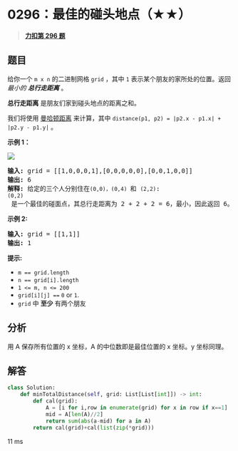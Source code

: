 # 0296：最佳的碰头地点（★★）


> <u>**[力扣第 296 题](https://leetcode.cn/problems/best-meeting-point/)**</u>

## 题目

<p>给你一个 <code>m x n</code>  的二进制网格 <code>grid</code> ，其中 <code>1</code> 表示某个朋友的家所处的位置。返回 <em>最小的 <strong>总行走距离</strong></em> 。</p>

<p><strong>总行走距离</strong> 是朋友们家到碰头地点的距离之和。</p>

<p>我们将使用 <a href="https://baike.baidu.com/item/%E6%9B%BC%E5%93%88%E9%A1%BF%E8%B7%9D%E7%A6%BB" target="_blank">曼哈顿距离</a> 来计算，其中 <code>distance(p1, p2) = |p2.x - p1.x| + |p2.y - p1.y|</code> 。</p>



<p><strong>示例 1：</strong></p>

<p><img src="https://assets.leetcode.com/uploads/2021/03/14/meetingpoint-grid.jpg" /></p>

<pre>
<strong>输入:</strong> grid = [[1,0,0,0,1],[0,0,0,0,0],[0,0,1,0,0]]
<strong>输出: </strong>6 <strong>
解释: </strong>给定的三个人分别住在<code>(0,0)，</code><code>(0,4) </code>和 <code>(2,2)</code>:
<code>(0,2)</code> 是一个最佳的碰面点，其总行走距离为 2 + 2 + 2 = 6，最小，因此返回 6。</pre>

<p><strong>示例 2:</strong></p>

<pre>
<strong>输入:</strong> grid = [[1,1]]
<strong>输出:</strong> 1</pre>



<p><strong>提示:</strong></p>

<ul>
<li><code>m == grid.length</code></li>
<li><code>n == grid[i].length</code></li>
<li><code>1 &lt;= m, n &lt;= 200</code></li>
<li><code>grid[i][j] ==</code> <code>0</code> or <code>1</code>.</li>
<li><code>grid</code> 中 <strong>至少</strong> 有两个朋友</li>
</ul>


## 分析

用 A 保存所有位置的 x 坐标，A 的中位数即是最佳位置的 x 坐标。y 坐标同理。

## 解答

```python
class Solution:
    def minTotalDistance(self, grid: List[List[int]]) -> int:
        def cal(grid):
            A = [i for i,row in enumerate(grid) for x in row if x==1]
            mid = A[len(A)//2]
            return sum(abs(a-mid) for a in A)
        return cal(grid)+cal(list(zip(*grid)))
```
11 ms
